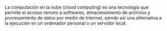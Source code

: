 La computación en la nube (cloud computing) es una tecnología que permite el acceso remoto a softwares, almacenamiento de archivos y procesamiento de datos por medio de Internet, siendo así una alternativa a la ejecución en un ordenador personal o un servidor local.
